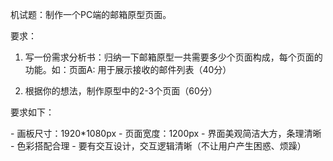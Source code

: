 机试题：制作一个PC端的邮箱原型页面。

要求：

1. 写一份需求分析书：归纳一下邮箱原型一共需要多少个页面构成，每个页面的功能。如：页面A: 用于展示接收的邮件列表（40分）

2. 根据你的想法，制作原型中的2-3个页面（60分）

要求如下：

\- 画板尺寸：1920*1080px
\- 页面宽度：1200px
\- 界面美观简洁大方，条理清晰
\- 色彩搭配合理
\- 要有交互设计，交互逻辑清晰（不让用户产生困惑、烦躁）
